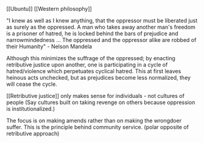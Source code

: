 [[Ubuntu]]
[[Western philosophy]]

"I knew as well as I knew anything, that the oppressor must be liberated just as surely as the oppressed. A man who takes away another man's freedom is a prisoner of hatred, he is locked behind the bars of prejudice and narrowmindedness ... The oppressed and the oppressor alike are robbed of their Humanity" - Nelson Mandela 

Although this minimizes the suffrage of the oppressed; by enacting retributive justice upon another, one is participating in a cycle of hatred/violence which perpetuates cyclical hatred. This at first leaves heinous acts unchecked, but as prejudices become less normalized, they will cease the cycle. 

[[Retributive justice]]  only makes sense for individuals - not cultures of people (Say cultures built on taking revenge on others because oppression is institutionalized.) 

The focus is on making amends rather than on making the wrongdoer suffer. This is the principle behind community service. (polar opposite of retributive approach)